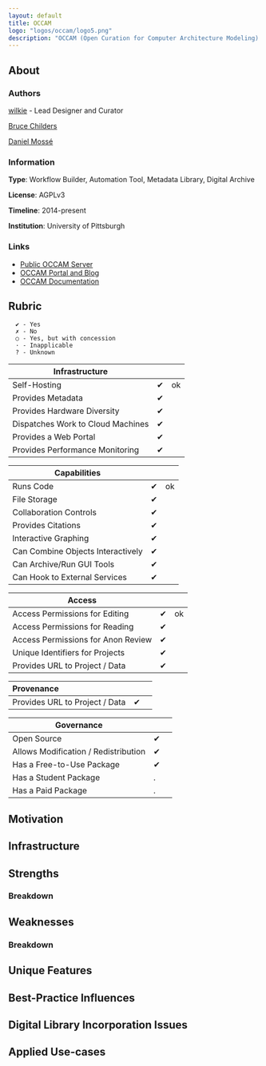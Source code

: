 ```yaml
---
layout: default
title: OCCAM
logo: "logos/occam/logo5.png"
description: "OCCAM (Open Curation for Computer Architecture Modeling) is a project that will serve as the catalyst for the tools, education, and community-building needed to bring openness, accountability, comparability, and repeatability to computer architecture experimentation."
---
```

## About

### Authors

[wilkie](http://wilkie.io) - Lead Designer and Curator

[Bruce Childers](http://people.cs.pitt.edu/~childers/)

[Daniel Mossé](http://people.cs.pitt.edu/~mosse/)

### Information

**Type**: Workflow Builder, Automation Tool, Metadata Library, Digital Archive

**License**: AGPLv3

**Timeline**: 2014-present

**Institution**: University of Pittsburgh

### Links

* [Public OCCAM Server](https://occam.cs.pitt.edu)
* [OCCAM Portal and Blog](http://occamportal.org)
* [OCCAM Documentation](http://docs.occamportal.org)

## Rubric

```
  ✔ - Yes
  ✗ - No
  ○ - Yes, but with concession
  · - Inapplicable
  ? - Unknown
```

| Infrastructure                       |     |            |
| ------------------------------------ | --- | ---------- |
| Self-Hosting                         |  ✔  | ok         |
| Provides Metadata                    |  ✔  |            |
| Provides Hardware Diversity          |  ✔  |            |
| Dispatches Work to Cloud Machines    |  ✔  |            |
| Provides a Web Portal                |  ✔  |            |
| Provides Performance Monitoring      |  ✔  |            |

| Capabilities                         |     |            |
| ------------------------------------ | --- | ---------- |
| Runs Code                            |  ✔  | ok         |
| File Storage                         |  ✔  |            |
| Collaboration Controls               |  ✔  |            |
| Provides Citations                   |  ✔  |            |
| Interactive Graphing                 |  ✔  |            |
| Can Combine Objects Interactively    |  ✔  |            |
| Can Archive/Run GUI Tools            |  ✔  |            |
| Can Hook to External Services        |  ✔  |            |

| Access                               |     |            |
| ------------------------------------ | --- | ---------- |
| Access Permissions for Editing       |  ✔  | ok         |
| Access Permissions for Reading       |  ✔  |            |
| Access Permissions for Anon Review   |  ✔  |            |
| Unique Identifiers for Projects      |  ✔  |            |
| Provides URL to Project / Data       |  ✔  |            |

| Provenance                           |     |            |
|:------------------------------------ | --- | ---------- |
| Provides URL to Project / Data       |  ✔  |            |

| Governance                           |     |            |
| ------------------------------------ | --- | ---------- |
| Open Source                          |  ✔  |            |
| Allows Modification / Redistribution |  ✔  |            |
| Has a Free-to-Use Package            |  ✔  |            |
| Has a Student Package                |  .  |            |
| Has a Paid Package                   |  .  |            |

## Motivation

## Infrastructure

## Strengths

### Breakdown

## Weaknesses

### Breakdown

## Unique Features

## Best-Practice Influences

## Digital Library Incorporation Issues

## Applied Use-cases

